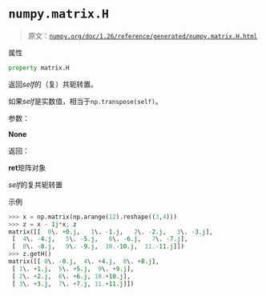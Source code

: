 # `numpy.matrix.H`

> 原文：[`numpy.org/doc/1.26/reference/generated/numpy.matrix.H.html`](https://numpy.org/doc/1.26/reference/generated/numpy.matrix.H.html)

属性

```py
property matrix.H
```

返回*self*的（复）共轭转置。

如果*self*是实数值，相当于`np.transpose(self)`。

参数：

**None**

返回：

**ret**矩阵对象

*self*的复共轭转置

示例

```py
>>> x = np.matrix(np.arange(12).reshape((3,4)))
>>> z = x - 1j*x; z
matrix([[  0\. +0.j,   1\. -1.j,   2\. -2.j,   3\. -3.j],
 [  4\. -4.j,   5\. -5.j,   6\. -6.j,   7\. -7.j],
 [  8\. -8.j,   9\. -9.j,  10.-10.j,  11.-11.j]])
>>> z.getH()
matrix([[ 0\. -0.j,  4\. +4.j,  8\. +8.j],
 [ 1\. +1.j,  5\. +5.j,  9\. +9.j],
 [ 2\. +2.j,  6\. +6.j, 10.+10.j],
 [ 3\. +3.j,  7\. +7.j, 11.+11.j]]) 
```
